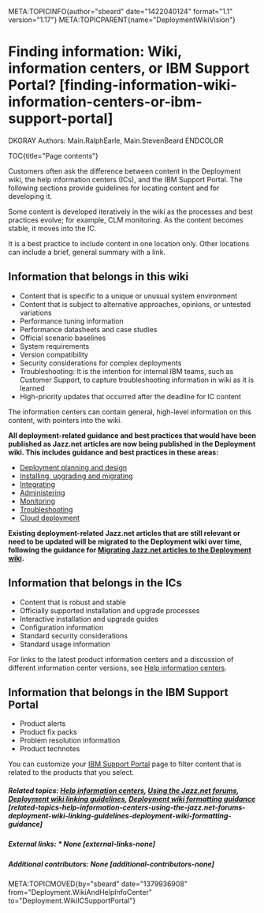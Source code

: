 META:TOPICINFO{author="sbeard" date="1422040124" format="1.1"
version="1.17"} META:TOPICPARENT{name="DeploymentWikiVision"}

# Finding information: Wiki, information centers, or IBM Support Portal? [finding-information-wiki-information-centers-or-ibm-support-portal]

DKGRAY Authors: Main.RalphEarle, Main.StevenBeard ENDCOLOR

TOC{title="Page contents"}

Customers often ask the difference between content in the Deployment
wiki, the help information centers (ICs), and the IBM Support Portal.
The following sections provide guidelines for locating content and for
developing it.

Some content is developed iteratively in the wiki as the processes and
best practices evolve; for example, CLM monitoring. As the content
becomes stable, it moves into the IC.

It is a best practice to include content in one location only. Other
locations can include a brief, general summary with a link.

## Information that belongs in this wiki

-   Content that is specific to a unique or unusual system environment
-   Content that is subject to alternative approaches, opinions, or
    untested variations
-   Performance tuning information
-   Performance datasheets and case studies
-   Official scenario baselines
-   System requirements
-   Version compatibility
-   Security considerations for complex deployments
-   Troubleshooting: It is the intention for internal IBM teams, such as
    Customer Support, to capture troubleshooting information in wiki as
    it is learned
-   High-priority updates that occurred after the deadline for IC
    content

The information centers can contain general, high-level information on
this content, with pointers into the wiki.

**All deployment-related guidance and best practices that would have
been published as Jazz.net articles are now being published in the
Deployment wiki. This includes guidance and best practices in these
areas:**

-   [Deployment planning and design](DeploymentPlanningAndDesign)
-   [Installing, upgrading and
    migrating](DeploymentInstallingUpgradingAndMigrating)
-   [Integrating](DeploymentIntegrating)
-   [Administering](DeploymentAdminstering)
-   [Monitoring](DeploymentMonitoring)
-   [Troubleshooting](DeploymentTroubleshooting)
-   [Cloud deployment](CloudDeployment)

**Existing deployment-related Jazz.net articles that are still relevant
or need to be updated will be migrated to the Deployment wiki over time,
following the guidance for [Migrating Jazz.net articles to the
Deployment wiki](DeploymentGuidanceOnMigratingArticles).**

## Information that belongs in the ICs

-   Content that is robust and stable
-   Officially supported installation and upgrade processes
-   Interactive installation and upgrade guides
-   Configuration information
-   Standard security considerations
-   Standard usage information

For links to the latest product information centers and a discussion of
different information center versions, see [Help information
centers](InformationCenter).

## Information that belongs in the IBM Support Portal

-   Product alerts
-   Product fix packs
-   Problem resolution information
-   Product technotes

You can customize your [IBM Support
Portal](http://www.ibm.com/support/entry/portal/overview) page to filter
content that is related to the products that you select.

##### Related topics: [Help information centers](InformationCenter), [Using the Jazz.net forums](UsingTheJazzNetForums), [Deployment wiki linking guidelines](DeploymentExternalLinkingPolicy), [Deployment wiki formatting guidance](DeploymentFormattingGuidance) [related-topics-help-information-centers-using-the-jazz.net-forums-deployment-wiki-linking-guidelines-deployment-wiki-formatting-guidance]

##### External links: \* None [external-links-none]

##### Additional contributors: None [additional-contributors-none]

META:TOPICMOVED{by="sbeard" date="1379936908"
from="Deployment.WikiAndHelpInfoCenter"
to="Deployment.WikiICSupportPortal"}
